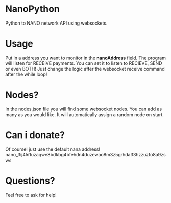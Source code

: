 # NanoPython
Python to NANO network API using websockets.

# Usage
Put in a address you want to monitor in the **nanoAddress** field.
The program will listen for RECEIVE payments.
You can set it to listen to RECIEVE, SEND or even BOTH!
Just change the logic after the websocket receive command after the while loop!

# Nodes?
In the nodes.json file you will find some websocket nodes. You can add as many as you would like.
It will automatically assign a random node on start.

# Can i donate?
Of course!
just use the default nana address!
nano_3ij45i1uzaqwe8bdkbg4bfehdn4duzewao8m3z5grhda33hzzuzfo8a9zsws


# Questions?
Feel free to ask for help!
